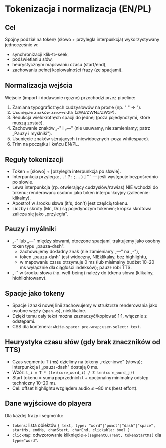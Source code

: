 # Tokenizacja i normalizacja (EN/PL)

## Cel

Spójny podział na tokeny (słowo + przyległa interpunkcja) wykorzystywany jednocześnie w:

- synchronizacji klik-to-seek,
- podświetlaniu słów,
- heurystycznym mapowaniu czasu (start/end),
- zachowaniu pełnej kopiowalności frazy (ze spacjami).

## Normalizacja wejścia

Wejście (import i dodawanie ręczne) przechodzi przez pipeline:

1. Zamiana typograficznych cudzysłowów na proste (np. " " → ").
2. Usunięcie znaków zero-width (ZWJ/ZWNJ/ZWSP).
3. Redukcja wielokrotnych spacji do jednej (poza pojedynczymi, które muszą zostać).
4. Zachowanie znaków „-" i „—" (nie usuwamy, nie zamieniamy; patrz „Pauzy i myślniki").
5. Usunięcie znaków sterujących i niewidocznych (poza whitespace).
6. Trim na początku i końcu EN/PL.

## Reguły tokenizacji

- Token = [słowo] + [przyległa interpunkcja po słowie].
- Interpunkcja przyległa: , . ! ? : ; … ) ] " ' — jeśli występuje bezpośrednio po słowie.
- Lewa interpunkcja (np. otwierający cudzysłów/nawias) NIE wchodzi do tokenu; renderowana osobno jako token interpunkcyjny (zalecenie: klikalny).
- Apostrof w środku słowa (it's, don't) jest częścią tokenu.
- Liczby i skróty (Mr., Dr.) są pojedynczym tokenem; kropka skrótowa zalicza się jako „przyległa".

## Pauzy i myślniki

- „-" lub „—" między słowami, otoczone spacjami, traktujemy jako osobny token typu „pauza-dash".
  - zachowujemy dokładny znak (nie zamieniamy „—" na „-"),
  - token „pauza-dash" jest widoczny, NIEklikalny, bez highlightu,
  - w mapowaniu czasu otrzymuje 0 ms (lub minimalny budżet 10–20 ms wyłącznie dla ciągłości indeksów); pauzę robi TTS.
- „-" w środku słowa (np. well-being) należy do tokenu słowa (klikalny, highlightowany).

## Spacje jako tokeny

- Spacje i znaki nowej linii zachowujemy w strukturze renderowania jako osobne węzły (`span.ws`), nieklikalne.
- Dzięki temu cały tekst można zaznaczyć/kopiować 1:1, włącznie z odstępami.
- CSS dla kontenera: `white-space: pre-wrap`; `user-select: text`.

## Heurystyka czasu słów (gdy brak znaczników od TTS)

- Czas segmentu T (ms) dzielimy na tokeny „rdzeniowe" (słowa); interpunkcja i „pauza-dash" dostają 0 ms.
- Wzór: `t_i = T * (len(core_word_i) / Σ len(core_word_j))`
- Start tokenu = suma poprzednich t + opcjonalny minimalny odstęp techniczny 10–20 ms.
- Cel: offset highlightu względem audio ≤ ~80 ms (best effort).

## Dane wyjściowe do playera

Dla każdej frazy i segmentu:

- `tokens`: lista obiektów `{ text, type: "word"|"punct"|"dash"|"space", startMs, endMs, charStart, charEnd, clickable: bool }`
- `clickMap`: odwzorowanie kliknięcie→`(segmentCurrent, tokenStartMs)` dla `type="word"`.

